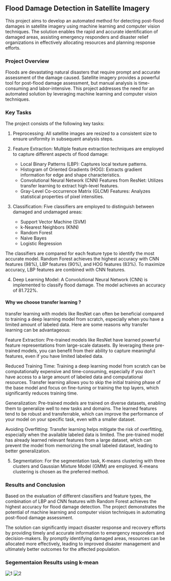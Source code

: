 ## Flood Damage Detection in Satellite Imagery

This project aims to develop an automated method for detecting post-flood damages in satellite imagery using machine learning and computer vision techniques. The solution enables the rapid and accurate identification of damaged areas, assisting emergency responders and disaster relief organizations in effectively allocating resources and planning response efforts.

### Project Overview
Floods are devastating natural disasters that require prompt and accurate assessment of the damage caused. Satellite imagery provides a powerful tool for post-flood damage assessment, but manual analysis is time-consuming and labor-intensive. This project addresses the need for an automated solution by leveraging machine learning and computer vision techniques.

### Key Tasks
The project consists of the following key tasks:

1. Preprocessing: All satellite images are resized to a consistent size to ensure uniformity in subsequent analysis steps.

2. Feature Extraction: Multiple feature extraction techniques are employed to capture different aspects of flood damage:

   - Local Binary Patterns (LBP): Captures local texture patterns.
   - Histogram of Oriented Gradients (HOG): Extracts gradient information for edge and shape characteristics.
   - Convolutional Neural Network (CNN) Features from ResNet: Utilizes transfer learning to extract high-level features.
   - Gray-Level Co-occurrence Matrix (GLCM) Features: Analyzes statistical properties of pixel intensities.

3. Classification: Five classifiers are employed to distinguish between damaged and undamaged areas:

   - Support Vector Machine (SVM)
   - k-Nearest Neighbors (KNN)
   - Random Forest
   - Naive Bayes
   - Logistic Regression


The classifiers are compared for each feature type to identify the most accurate model. Random Forest achieves the highest accuracy with CNN features (98%), LBP features (90%), and HOG features (83%). To maximize accuracy, LBP features are combined with CNN features.

4. Deep Learning Model: A Convolutional Neural Network (CNN) is implemented to classify flood damage. The model achieves an accuracy of 81.722%.


#### Why we choose transfer learning ?
transfer learning with models like ResNet can often be beneficial compared to training a deep learning model from scratch, especially when you have a limited amount of labeled data. Here are some reasons why transfer learning can be advantageous:

Feature Extraction: Pre-trained models like ResNet have learned powerful feature representations from large-scale datasets. By leveraging these pre-trained models, you can benefit from their ability to capture meaningful features, even if you have limited labeled data.

Reduced Training Time: Training a deep learning model from scratch can be computationally expensive and time-consuming, especially if you don't have access to a large amount of labeled data and computational resources. Transfer learning allows you to skip the initial training phase of the base model and focus on fine-tuning or training the top layers, which significantly reduces training time.

Generalization: Pre-trained models are trained on diverse datasets, enabling them to generalize well to new tasks and domains. The learned features tend to be robust and transferrable, which can improve the performance of your model on your specific task, even with a smaller dataset.

Avoiding Overfitting: Transfer learning helps mitigate the risk of overfitting, especially when the available labeled data is limited. The pre-trained model has already learned relevant features from a large dataset, which can prevent the model from memorizing the small labeled dataset, leading to better generalization.



5. Segmentation: For the segmentation task, K-means clustering with three clusters and Gaussian Mixture Model (GMM) are employed. K-means clustering is chosen as the preferred method.

### Results and Conclusion
Based on the evaluation of different classifiers and feature types, the combination of LBP and CNN features with Random Forest achieves the highest accuracy for flood damage detection. The project demonstrates the potential of machine learning and computer vision techniques in automating post-flood damage assessment.

The solution can significantly impact disaster response and recovery efforts by providing timely and accurate information to emergency responders and decision-makers. By promptly identifying damaged areas, resources can be allocated more effectively, leading to improved disaster management and ultimately better outcomes for the affected population.


### Segementaion Results using k-mean


![1](https://github.com/Elonsolmostafa1/Flood-Damage/assets/62807830/0baa69b5-219b-4589-920d-6b5168951cc5)
![2](https://github.com/Elonsolmostafa1/Flood-Damage/assets/62807830/7f147836-e248-4d4d-b228-cd39a038f22f)
